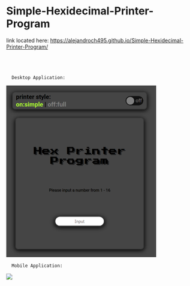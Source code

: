 # Simple-Hexidecimal-Printer-Program
link located here:
      https://alejandroch495.github.io/Simple-Hexidecimal-Printer-Program/<br><br><br><br>
      
      Desktop Application:
<img src="https://raw.githubusercontent.com/alejandroch495/Simple-Hexidecimal-Printer-Program/master/image.png" width="400" align="center" />
<br>

      Mobile Application:
<img src="https://media.discordapp.net/attachments/443988975364079619/779206711549886494/Screenshot_20201119-204116_Firefox.jpg" width="400"  />
